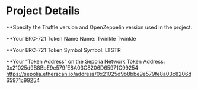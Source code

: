 # Project Details

\*\*Specify the Truffle version and OpenZeppelin version used in the project.

\*\*Your ERC-721 Token Name
Name: Twinkle Twinkle

\*\*Your ERC-721 Token Symbol
Symbol: LTSTR

\*\*Your “Token Address” on the Sepolia Network
Token Address:
0x21025d9B8BbE9e579fE8A03C8206D65971C99254
https://sepolia.etherscan.io/address/0x21025d9b8bbe9e579fe8a03c8206d65971c99254
